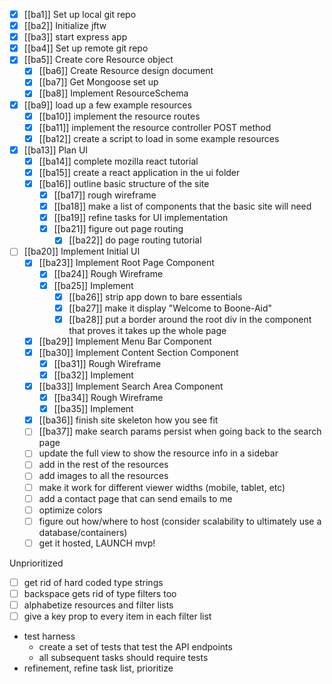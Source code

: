 - [x] [[ba1]] Set up local git repo
- [x] [[ba2]] Initialize jftw
- [x] [[ba3]] start express app
- [x] [[ba4]] Set up remote git repo
- [x] [[ba5]] Create core Resource object
	- [x] [[ba6]] Create Resource design document
	- [x] [[ba7]] Get Mongoose set up
	- [x] [[ba8]] Implement ResourceSchema
- [x] [[ba9]] load up a few example resources
	- [x] [[ba10]] implement the resource routes
	- [x] [[ba11]] implement the resource controller POST method
	- [x] [[ba12]] create a script to load in some example resources
- [x] [[ba13]] Plan UI
	- [x] [[ba14]] complete mozilla react tutorial
	- [x] [[ba15]] create a react application in the ui folder
	- [x] [[ba16]] outline basic structure of the site
		- [x] [[ba17]] rough wireframe
		- [x] [[ba18]] make a list of components that the basic site will need
		- [x] [[ba19]] refine tasks for UI implementation
		- [x] [[ba21]] figure out page routing
			- [x] [[ba22]] do page routing tutorial
- [ ] [[ba20]] Implement Initial UI
	- [x] [[ba23]] Implement Root Page Component
		- [x] [[ba24]] Rough Wireframe
		- [x] [[ba25]] Implement
			- [x] [[ba26]] strip app down to bare essentials
			- [x] [[ba27]] make it display "Welcome to Boone-Aid"
			- [x] [[ba28]] put a border around the root div in the component that proves it takes up the whole page
	- [x] [[ba29]] Implement Menu Bar Component
	- [x] [[ba30]] Implement Content Section Component
		- [x] [[ba31]] Rough Wireframe
		- [x] [[ba32]] Implement
	- [x] [[ba33]] Implement Search Area Component
		- [x] [[ba34]] Rough Wireframe
		- [x] [[ba35]] Implement
	- [x] [[ba36]] finish site skeleton how you see fit
	- [ ] [[ba37]] make search params persist when going back to the search page
	- [ ] update the full view to show the resource info in a sidebar
	- [ ] add in the rest of the resources
	- [ ] add images to all the resources
	- [ ] make it work for different viewer widths (mobile, tablet, etc)
	- [ ] add a contact page that can send emails to me
	- [ ] optimize colors
	- [ ] figure out how/where to host (consider scalability to ultimately use a database/containers)
	- [ ] get it hosted, LAUNCH mvp!

Unprioritized
- [ ] get rid of hard coded type strings
- [ ] backspace gets rid of type filters too 
- [ ] alphabetize resources and filter lists
- [ ] give a key prop to every item in each filter list
- test harness
	- create a set of tests that test the API endpoints
	- all subsequent tasks should require tests
- refinement, refine task list, prioritize